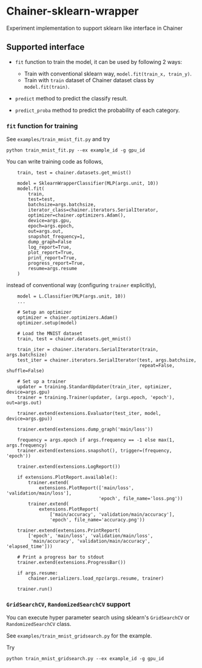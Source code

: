 # Chainer-sklearn-wrapper
Experiment implementation to support sklearn like interface in Chainer


## Supported interface

 - `fit` function to train the model, it can be used by following 2 ways:
   - Train with conventional sklearn way, `model.fit(train_x, train_y)`.
   - Train with `train` dataset of Chainer dataset class  by `model.fit(train)`.

 - `predict` method to predict the classify result.
 
 - `predict_proba` method to predict the probability of each category.


### `fit` function for training

See `examples/train_mnist_fit.py` and try

`python train_mnist_fit.py --ex example_id -g gpu_id`


You can write training code as follows,
```angular2html
    train, test = chainer.datasets.get_mnist()

    model = SklearnWrapperClassifier(MLP(args.unit, 10))    
    model.fit(
        train,
        test=test,
        batchsize=args.batchsize,
        iterator_class=chainer.iterators.SerialIterator,
        optimizer=chainer.optimizers.Adam(),
        device=args.gpu,
        epoch=args.epoch,
        out=args.out,
        snapshot_frequency=1,
        dump_graph=False
        log_report=True,
        plot_report=True,
        print_report=True,
        progress_report=True,
        resume=args.resume
    )
```

instead of conventional way (configuring `trainer` explicitly),
```angular2html
    model = L.Classifier(MLP(args.unit, 10))
    ...
    
    # Setup an optimizer
    optimizer = chainer.optimizers.Adam()
    optimizer.setup(model)

    # Load the MNIST dataset
    train, test = chainer.datasets.get_mnist()

    train_iter = chainer.iterators.SerialIterator(train, args.batchsize)
    test_iter = chainer.iterators.SerialIterator(test, args.batchsize,
                                                 repeat=False, shuffle=False)

    # Set up a trainer
    updater = training.StandardUpdater(train_iter, optimizer, device=args.gpu)
    trainer = training.Trainer(updater, (args.epoch, 'epoch'), out=args.out)

    trainer.extend(extensions.Evaluator(test_iter, model, device=args.gpu))

    trainer.extend(extensions.dump_graph('main/loss'))

    frequency = args.epoch if args.frequency == -1 else max(1, args.frequency)
    trainer.extend(extensions.snapshot(), trigger=(frequency, 'epoch'))

    trainer.extend(extensions.LogReport())

    if extensions.PlotReport.available():
        trainer.extend(
            extensions.PlotReport(['main/loss', 'validation/main/loss'],
                                  'epoch', file_name='loss.png'))
        trainer.extend(
            extensions.PlotReport(
                ['main/accuracy', 'validation/main/accuracy'],
                'epoch', file_name='accuracy.png'))

    trainer.extend(extensions.PrintReport(
        ['epoch', 'main/loss', 'validation/main/loss',
         'main/accuracy', 'validation/main/accuracy', 'elapsed_time']))

    # Print a progress bar to stdout
    trainer.extend(extensions.ProgressBar())

    if args.resume:
        chainer.serializers.load_npz(args.resume, trainer)

    trainer.run()

```


### `GridSearchCV`, `RandomizedSearchCV` support

You can execute hyper parameter search using sklearn's `GridSearchCV` or 
`RandomizedSearchCV` class.

See `examples/train_mnist_gridsearch.py` for the example.

Try

`python train_mnist_gridsearch.py --ex example_id -g gpu_id`

